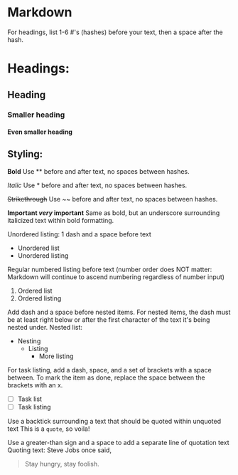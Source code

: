 # Markdown

For headings, list 1-6 #'s (hashes) before your text, then a space after the hash. 
# Headings:
## Heading #
### Smaller heading ##
#### Even smaller heading ###

## Styling:
**Bold** Use ** before and after text, no spaces between hashes. 

*Italic* Use * before and after text, no spaces between hashes. 

~~Strikethrough~~ Use ~~ before and after text, no spaces between hashes. 

**Important _very_ important** Same as bold, but an underscore surrounding italicized text within bold formatting. 

Unordered listing: 1 dash and a space before text
- Unordered list
- Unordered listing

Regular numbered listing before text (number order does NOT matter: Markdown will continue to ascend numbering regardless of number input)
1. Ordered list
2. Ordered listing

Add dash and a space before nested items. For nested items, the dash must be at least right below or after the first character of the text it's being nested under. 
Nested list: 
- Nesting
  - Listing
    - More listing

For task listing, add a dash, space, and a set of brackets with a space between. To mark the item as done, replace the space between the brackets with an x. 
- [ ] Task list
- [ ] Task listing

Use a backtick surrounding a text that should be quoted within unquoted text
This is a `quote`, so voila!

Use a greater-than sign and a space to add a separate line of quotation text
Quoting text: Steve Jobs once said, 

> Stay hungry, stay foolish. 
